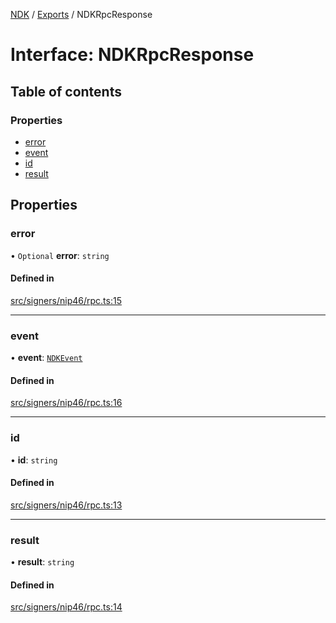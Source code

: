 [NDK](../README.md) / [Exports](../modules.md) / NDKRpcResponse

# Interface: NDKRpcResponse

## Table of contents

### Properties

- [error](NDKRpcResponse.md#error)
- [event](NDKRpcResponse.md#event)
- [id](NDKRpcResponse.md#id)
- [result](NDKRpcResponse.md#result)

## Properties

### error

• `Optional` **error**: `string`

#### Defined in

[src/signers/nip46/rpc.ts:15](https://github.com/nostr-dev-kit/ndk/blob/0aa26c2/src/signers/nip46/rpc.ts#L15)

___

### event

• **event**: [`NDKEvent`](../classes/NDKEvent.md)

#### Defined in

[src/signers/nip46/rpc.ts:16](https://github.com/nostr-dev-kit/ndk/blob/0aa26c2/src/signers/nip46/rpc.ts#L16)

___

### id

• **id**: `string`

#### Defined in

[src/signers/nip46/rpc.ts:13](https://github.com/nostr-dev-kit/ndk/blob/0aa26c2/src/signers/nip46/rpc.ts#L13)

___

### result

• **result**: `string`

#### Defined in

[src/signers/nip46/rpc.ts:14](https://github.com/nostr-dev-kit/ndk/blob/0aa26c2/src/signers/nip46/rpc.ts#L14)
